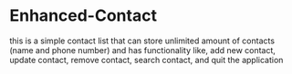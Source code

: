 # Enhanced-Contact
this is a simple contact list that can store unlimited amount of contacts (name and phone number) and has functionality like, add new contact, update contact, remove contact, search contact, and quit the application

